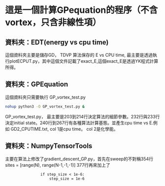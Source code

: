 # 這是一個計算GPequation的程序（不含vortex，只含非線性項）
## 資料夾：EDT(energy vs cpu time)

這個資料夾主要是儲存GD， TDVP 算法保存的 E vs CPU time, 最主要是透過執行plotECPUT.py，其中這個文件記載了exact_E,這個exact_E是透過YK程式計算所得。

## 資料夾：GPEquation
這個資料夾只需要執行 GP_vortex_test.py
```bash
nohup python3 -O GP_vortex_test.py &
```
GP_vortex_test.py， 最主要是203到214行決定算法的細節參數。232行與233行決定initial state。240行到267行有各種算法計算基態。並產生cpu time vs E.例如 GD2_CPUTIME.txt, col 1是cpu time。 col 2是化學能。

## 資料夾：NumpyTensorTools
主要在算法上修改了gradient_descent_GP.py，首先在sweep的不對稱354行 sites = [range(N), range(N-1,-1,-1)] 377行再來加上了

                    if step_size < 1e-6:
                        step_size = 1e-6
